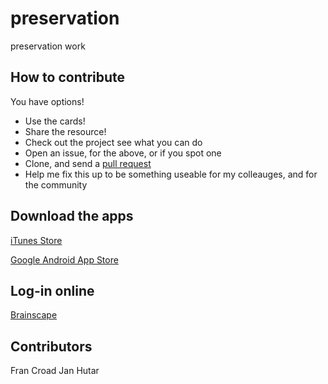 # preservation
preservation work

## How to contribute

You have options!

* Use the cards! 
* Share the resource! 
* Check out the project see what you can do
* Open an issue, for the above, or if you spot one
* Clone, and send a [pull request](https://gist.github.com/ross-spencer/9c5c1f59212638c7c891d393087db6d1)
* Help me fix this up to be something useable for my colleauges, and for the community

## Download the apps

[iTunes Store](https://itunes.apple.com/us/app/brainscape-smart-flashcards/id442415567?mt=8)

[Google Android App Store](https://play.google.com/store/apps/details?id=com.brainscape.mobile.portal&utm_source=global_co&utm_medium=prtnr&utm_content=Mar2515&utm_campaign=PartBadge&pcampaignid=MKT-Other-global-all-co-prtnr-py-PartBadge-Mar2515-1)

## Log-in online

[Brainscape](https://www.brainscape.com/)

## Contributors

Fran Croad
Jan Hutar
